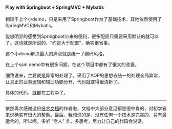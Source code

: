 #### Play with Springboot + SpringMVC + Mybatis

相较于上个小demo，只是采用了Springboot作为了基础技术，其他依然使用了SpringMVC和Mybatis。

能够明显的感受到Springboot带来的便利，很多配置只需要采用默认的就可以了。这也就是所说的，“约定大于配置”，确实很省事。

这个小demo解决最大的痛点就是统一了编码风格。

在上个ssm demo中有很多问题，在这个项目中都有了很大的改善。

细致说来，主要就是异常的处理了。采用了AOP的思想去统一的处理全局异常，让真正的业务逻辑和辅助功能分开，代码就变得很清新了。

具体的代码，就都在工程中了。

---

依然再次感谢这份[技术文档](https://xwjie.github.io/)的作者啦，文档中大部分意见都是很中肯的，对初学者来说确实有很大的帮助。最后，我想说的是，没有任何一个技术是完美的，只有最适合的。所以呢，多听 “老人” 言，多思考，尽力让自己的代码会说话。
